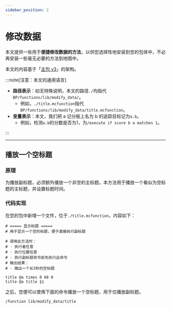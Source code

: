 ```yaml
---
sidebar_position: 2
---
```


# 修改数据

本文提供一些用于**便捷修改数据的方法**，以供您选择性地安装到您的包体中，不必再安装一些毫无必要的方法到地图中。

本文的内容基于「[主包 v3](../main_v3)」的架构。

:::note[注意：本文的通用语言]

- **路径表示**：如无特殊说明，本文的路径`./`均指代`BP/functions/lib/modify_data/`。
  - 例如，`./title.mcfunction`指代`BP/functions/lib/modify_data/title.mcfunction`。
- **变量表示**：本文，我们把 a 记分板上名为 b 的追踪目标记为`a.b`。
  - 例如，检测`a.b`的分数是否为1，为`/execute if score b a matches 1`。

:::

---

## 播放一个空标题

### 原理

为播放副标题，必须额外播放一个非空的主标题。本方法用于播放一个看似为空标题的主标题，并设置标题时间。

### 代码实现

在您的包中新增一个文件，位于`./title.mcfunction`，内容如下：

```mcfunction title='./title.mcfunction' showLineNumbers
# ===== 显示标题 =====
# 用于显示一个空的标题，便于直接执行副标题

# 调用此方法时：
# · 执行者任意
# · 执行位置任意
# · 执行副标题命令前先执行此命令
# 输出结果：
# · 输出一个长3秒的空标题

title @a times 0 60 0
title @a title §1

```

之后，您便可以使用下面的命令播放一个空标题，用于仅播放副标题。

```mcfunction showLineNumbers
/function lib/modify_data/title
```
